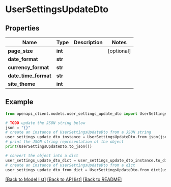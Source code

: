 # UserSettingsUpdateDto


## Properties

Name | Type | Description | Notes
------------ | ------------- | ------------- | -------------
**page_size** | **int** |  | [optional] 
**date_format** | **str** |  | 
**currency_format** | **str** |  | 
**date_time_format** | **str** |  | 
**site_theme** | **int** |  | 

## Example

```python
from openapi_client.models.user_settings_update_dto import UserSettingsUpdateDto

# TODO update the JSON string below
json = "{}"
# create an instance of UserSettingsUpdateDto from a JSON string
user_settings_update_dto_instance = UserSettingsUpdateDto.from_json(json)
# print the JSON string representation of the object
print(UserSettingsUpdateDto.to_json())

# convert the object into a dict
user_settings_update_dto_dict = user_settings_update_dto_instance.to_dict()
# create an instance of UserSettingsUpdateDto from a dict
user_settings_update_dto_from_dict = UserSettingsUpdateDto.from_dict(user_settings_update_dto_dict)
```
[[Back to Model list]](../README.md#documentation-for-models) [[Back to API list]](../README.md#documentation-for-api-endpoints) [[Back to README]](../README.md)


